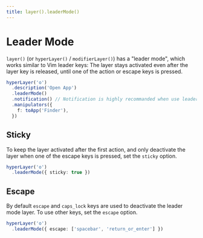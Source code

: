 ```yaml
---
title: layer().leaderMode()
---
```


# Leader Mode

`layer()` (or `hyperLayer()` / `modifierLayer()`) has a "leader mode", which works 
similar to Vim leader keys: The layer stays activated even after the layer key is 
released, until one of the action or escape keys is pressed.

```typescript
hyperLayer('o')
  .description('Open App')
  .leaderMode()
  .notification() // Notification is highly recommanded when use leader mode
  .manipulators({
    f: toApp('Finder'),
  })
```

## Sticky

To keep the layer activated after the first action, and only deactivate the layer
when one of the escape keys is pressed, set the `sticky` option.


```typescript
hyperLayer('o')
  .leaderMode({ sticky: true }) 
```

## Escape

By default `escape` and `caps_lock` keys are used to deactivate the leader mode layer.
To use other keys, set the `escape` option.

```typescript
hyperLayer('o')
  .leaderMode({ escape: ['spacebar', 'return_or_enter'] }) 
```
